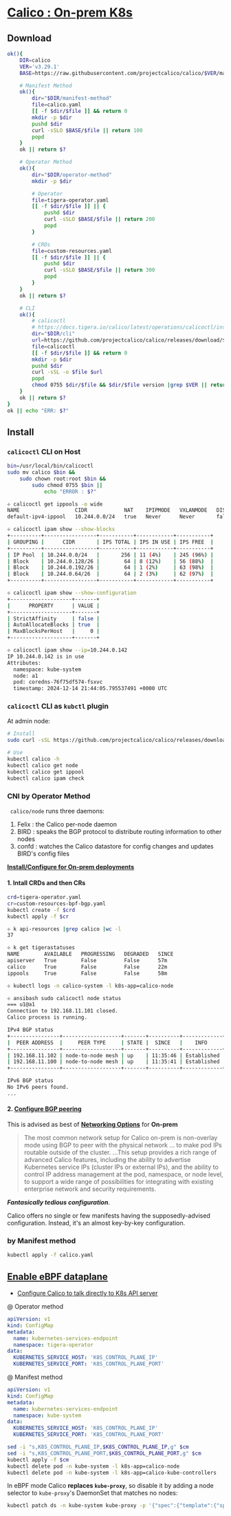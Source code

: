 # [Calico : On-prem K8s](https://docs.tigera.io/calico/latest/getting-started/kubernetes/self-managed-onprem/onpremises)

## Download

```bash
ok(){
    DIR=calico
    VER='v3.29.1'
    BASE=https://raw.githubusercontent.com/projectcalico/calico/$VER/manifests

    # Manifest Method
    ok(){
        dir="$DIR/manifest-method"
        file=calico.yaml
        [[ -f $dir/$file ]] && return 0
        mkdir -p $dir
        pushd $dir
        curl -sSLO $BASE/$file || return 100
        popd
    }
    ok || return $?

    # Operator Method
    ok(){
        dir="$DIR/operator-method"
        mkdir -p $dir

        # Operator
        file=tigera-operator.yaml
        [[ -f $dir/$file ]] || {
            pushd $dir
            curl -sSLO $BASE/$file || return 200
            popd
        }

        # CRDs
        file=custom-resources.yaml
        [[ -f $dir/$file ]] || {
            pushd $dir
            curl -sSLO $BASE/$file || return 300
            popd
        }
    }
    ok || return $?

    # CLI
    ok(){
        # calicoctl
        # https://docs.tigera.io/calico/latest/operations/calicoctl/install
        dir="$DIR/cli"
        url=https://github.com/projectcalico/calico/releases/download/$VER/calicoctl-linux-amd64 
        file=calicoctl
        [[ -f $dir/$file ]] && return 0
        mkdir -p $dir
        pushd $dir
        curl -sSL -o $file $url 
        popd
        chmod 0755 $dir/$file && $dir/$file version |grep $VER || return 404
    }
    ok || return $?
}
ok || echo "ERR: $?"

```

## Install 

### `calicoctl` CLI on Host

```bash
bin=/usr/local/bin/calicoctl
sudo mv calico $bin &&
    sudo chown root:root $bin &&
        sudo chmod 0755 $bin ||
            echo "ERROR : $?"

```


```bash
☩ calicoctl get ippools -o wide
NAME                  CIDR            NAT    IPIPMODE   VXLANMODE   DISABLED   DISABLEBGPEXPORT   SELECTOR
default-ipv4-ippool   10.244.0.0/24   true   Never      Never       false      false              all()

☩ calicoctl ipam show --show-blocks
+----------+-----------------+-----------+------------+-----------+
| GROUPING |      CIDR       | IPS TOTAL | IPS IN USE | IPS FREE  |
+----------+-----------------+-----------+------------+-----------+
| IP Pool  | 10.244.0.0/24   |       256 | 11 (4%)    | 245 (96%) |
| Block    | 10.244.0.128/26 |        64 | 8 (12%)    | 56 (88%)  |
| Block    | 10.244.0.192/26 |        64 | 1 (2%)     | 63 (98%)  |
| Block    | 10.244.0.64/26  |        64 | 2 (3%)     | 62 (97%)  |
+----------+-----------------+-----------+------------+-----------+

☩ calicoctl ipam show --show-configuration
+--------------------+-------+
|      PROPERTY      | VALUE |
+--------------------+-------+
| StrictAffinity     | false |
| AutoAllocateBlocks | true  |
| MaxBlocksPerHost   |     0 |
+--------------------+-------+

☩ calicoctl ipam show --ip=10.244.0.142
IP 10.244.0.142 is in use
Attributes:
  namespace: kube-system
  node: a1
  pod: coredns-76f75df574-fsxvc
  timestamp: 2024-12-14 21:44:05.795537491 +0000 UTC


```

### `calicoctl` CLI as `kubctl` plugin 

At admin node:

```bash
# Install
sudo curl -sSL https://github.com/projectcalico/calico/releases/download/v3.29.1/calicoctl-linux-amd64 -o /usr/local/bin/kubectl-calico

# Use
kubectl calico -h
kubectl calico get node
kubectl calico get ippool
kubectl calico ipam check

```

### CNI by Operator Method

` calico/node` runs three daemons:

1. Felix : the Calico per-node daemon
2. BIRD : speaks the BGP protocol to distribute 
   routing information to other nodes
3. confd : watches the Calico datastore 
   for config changes and updates BIRD's config files

[__Install/Configure for On-prem deployments__](https://docs.tigera.io/calico/latest/getting-started/kubernetes/self-managed-onprem/onpremises)

#### 1. Intall CRDs and then CRs

```bash
crd=tigera-operator.yaml
cr=custom-resources-bpf-bgp.yaml
kubectl create -f $crd
kubectl apply -f $cr

```

```bash
☩ k api-resources |grep calico |wc -l
37

☩ k get tigerastatuses
NAME        AVAILABLE   PROGRESSING   DEGRADED   SINCE
apiserver   True        False         False      57m
calico      True        False         False      22m
ippools     True        False         False      58m

☩ kubectl logs -n calico-system -l k8s-app=calico-node
```

```bash
☩ ansibash sudo calicoctl node status
=== u1@a1
Connection to 192.168.11.101 closed.
Calico process is running.

IPv4 BGP status
+----------------+-------------------+-------+----------+-------------+
|  PEER ADDRESS  |     PEER TYPE     | STATE |  SINCE   |    INFO     |
+----------------+-------------------+-------+----------+-------------+
| 192.168.11.102 | node-to-node mesh | up    | 11:35:46 | Established |
| 192.168.11.100 | node-to-node mesh | up    | 11:35:41 | Established |
+----------------+-------------------+-------+----------+-------------+

IPv6 BGP status
No IPv6 peers found.
...
```
#### 2. [Configure BGP peering](https://docs.tigera.io/calico/latest/networking/configuring/bgp)

This is advised as best of [__Networking Options__](https://docs.tigera.io/calico/latest/networking/determine-best-networking#on-prem) for __On-prem__

>The most common network setup for Calico on-prem is non-overlay mode using BGP to peer with the physical network ... to make pod IPs routable outside of the cluster. ...This setup provides a rich range of advanced Calico features, including the ability to advertise Kubernetes service IPs (cluster IPs or external IPs), and the ability to control IP address management at the pod, namespace, or node level, to support a wide range of possibilities for integrating with existing enterprise network and security requirements.

___Fantasically tedious configuration___.

Calico offers no single or few manifests having the supposedly-advised configuration. Instead, it's an almost key-by-key configuration.

### by Manifest method

```bash
kubectl apply -f calico.yaml
```

## [Enable __eBPF__ dataplane](https://docs.tigera.io/calico/latest/operations/ebpf/enabling-ebpf)

- [Configure Calico to talk directly to K8s API server](https://docs.tigera.io/calico/latest/operations/ebpf/enabling-ebpf#configure-calico-to-talk-directly-to-the-api-server)

@ Operator method

```yaml
apiVersion: v1
kind: ConfigMap
metadata:
  name: kubernetes-services-endpoint
  namespace: tigera-operator
data:
  KUBERNETES_SERVICE_HOST: 'K8S_CONTROL_PLANE_IP'
  KUBERNETES_SERVICE_PORT: 'K8S_CONTROL_PLANE_PORT'
```

@ Manifest method

```yaml
apiVersion: v1
kind: ConfigMap
metadata:
  name: kubernetes-services-endpoint
  namespace: kube-system
data:
  KUBERNETES_SERVICE_HOST: 'K8S_CONTROL_PLANE_IP'
  KUBERNETES_SERVICE_PORT: 'K8S_CONTROL_PLANE_PORT'
```

```bash
sed -i "s,K8S_CONTROL_PLANE_IP,$K8S_CONTROL_PLANE_IP,g" $cm
sed -i "s,K8S_CONTROL_PLANE_PORT,$K8S_CONTROL_PLANE_PORT,g" $cm
kubectl apply -f $cm
kubectl delete pod -n kube-system -l k8s-app=calico-node
kubectl delete pod -n kube-system -l k8s-app=calico-kube-controllers
```


In eBPF mode Calico __replaces `kube-proxy`__, 
so disable it by adding a node selector to `kube-proxy`'s DaemonSet 
that matches no nodes:

```bash
kubectl patch ds -n kube-system kube-proxy -p '{"spec":{"template":{"spec":{"nodeSelector":{"non-calico": "true"}}}}}'

```

